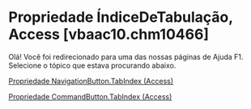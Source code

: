 
# Propriedade ÍndiceDeTabulação, Access [vbaac10.chm10466]

Olá! Você foi redirecionado para uma das nossas páginas de Ajuda F1. Selecione o tópico que estava procurando abaixo.

[Propriedade NavigationButton.TabIndex (Access)](http://msdn.microsoft.com/library/2042a31a-ae68-665b-624e-1a41ad7b7c37%28Office.15%29.aspx)

[Propriedade CommandButton.TabIndex (Access)](http://msdn.microsoft.com/library/f8b37846-6a65-6b39-9234-5cd77049c907%28Office.15%29.aspx)

